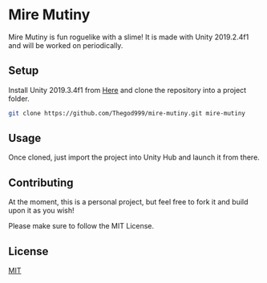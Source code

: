 # Mire Mutiny

Mire Mutiny is fun roguelike with a slime! It is made with Unity 2019.2.4f1 and will be worked on periodically.

## Setup

Install Unity 2019.3.4f1 from [Here](https://unity3d.com/get-unity/download/archive) and clone the repository into a project folder.

```bash
git clone https://github.com/Thegod999/mire-mutiny.git mire-mutiny
```

## Usage

Once cloned, just import the project into Unity Hub and launch it from there.

## Contributing
At the moment, this is a personal project, but feel free to fork it and build upon it as you wish!

Please make sure to follow the MIT License.

## License
[MIT](https://choosealicense.com/licenses/mit/)
